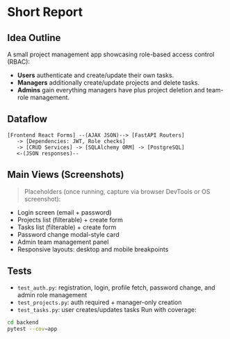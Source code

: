 
# Short Report

## Idea Outline
A small project management app showcasing role-based access control (RBAC):
- **Users** authenticate and create/update their own tasks.
- **Managers** additionally create/update projects and delete tasks.
- **Admins** gain everything managers have plus project deletion and team-role management.

## Dataflow
```
[Frontend React Forms] --(AJAX JSON)--> [FastAPI Routers]
   -> [Dependencies: JWT, Role checks]
   -> [CRUD Services] -> [SQLAlchemy ORM] -> [PostgreSQL]
   <-(JSON responses)--
```

## Main Views (Screenshots)
> Placeholders (once running, capture via browser DevTools or OS screenshot):
- Login screen (email + password)
- Projects list (filterable) + create form
- Tasks list (filterable) + create form
- Password change modal-style card
- Admin team management panel
- Responsive layouts: desktop and mobile breakpoints

## Tests
- `test_auth.py`: registration, login, profile fetch, password change, and admin role management
- `test_projects.py`: auth required + manager-only creation
- `test_tasks.py`: user creates/updates tasks
Run with coverage:
```bash
cd backend
pytest --cov=app
```
